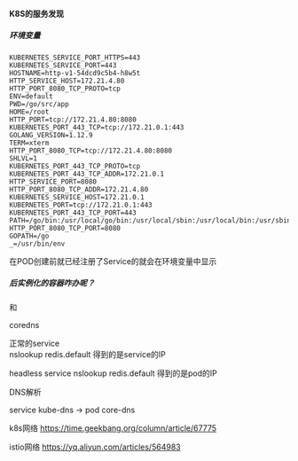 #### K8S的服务发现

##### 环境变量
```
KUBERNETES_SERVICE_PORT_HTTPS=443
KUBERNETES_SERVICE_PORT=443
HOSTNAME=http-v1-54dcd9c5b4-h8w5t
HTTP_SERVICE_HOST=172.21.4.80
HTTP_PORT_8080_TCP_PROTO=tcp
ENV=default
PWD=/go/src/app
HOME=/root
HTTP_PORT=tcp://172.21.4.80:8080
KUBERNETES_PORT_443_TCP=tcp://172.21.0.1:443
GOLANG_VERSION=1.12.9
TERM=xterm
HTTP_PORT_8080_TCP=tcp://172.21.4.80:8080
SHLVL=1
KUBERNETES_PORT_443_TCP_PROTO=tcp
KUBERNETES_PORT_443_TCP_ADDR=172.21.0.1
HTTP_SERVICE_PORT=8080
HTTP_PORT_8080_TCP_ADDR=172.21.4.80
KUBERNETES_SERVICE_HOST=172.21.0.1
KUBERNETES_PORT=tcp://172.21.0.1:443
KUBERNETES_PORT_443_TCP_PORT=443
PATH=/go/bin:/usr/local/go/bin:/usr/local/sbin:/usr/local/bin:/usr/sbin:/usr/bin:/sbin:/bin
HTTP_PORT_8080_TCP_PORT=8080
GOPATH=/go
_=/usr/bin/env
```
在POD创建前就已经注册了Service的就会在环境变量中显示


##### 后实例化的容器咋办呢？


和

coredns


正常的service  
nslookup redis.default 得到的是service的IP

headless service
nslookup redis.default 得到的是pod的IP 
 
 
DNS解析

service kube-dns -> pod core-dns



k8s网络
https://time.geekbang.org/column/article/67775

istio网络
https://yq.aliyun.com/articles/564983